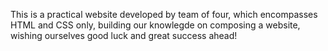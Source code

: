 This is a practical website developed by team of four, which encompasses HTML and CSS only, building our knowlegde on composing a website, wishing ourselves good luck and great success ahead!
